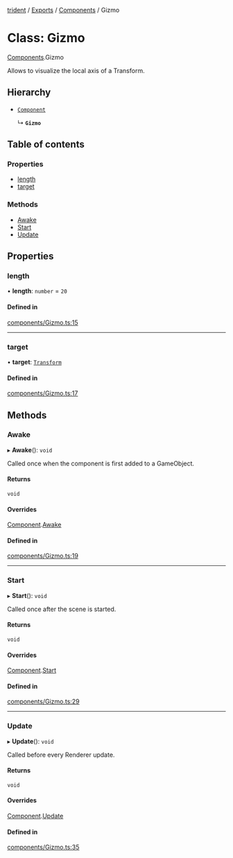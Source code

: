 [trident](../README.md) / [Exports](../modules.md) / [Components](../modules/Components.md) / Gizmo

# Class: Gizmo

[Components](../modules/Components.md).Gizmo

Allows to visualize the local axis of a Transform.

## Hierarchy

- [`Component`](Components.Component.md)

  ↳ **`Gizmo`**

## Table of contents

### Properties

- [length](Components.Gizmo.md#length)
- [target](Components.Gizmo.md#target)

### Methods

- [Awake](Components.Gizmo.md#awake)
- [Start](Components.Gizmo.md#start)
- [Update](Components.Gizmo.md#update)

## Properties

### length

• **length**: `number` = `20`

#### Defined in

[components/Gizmo.ts:15](https://github.com/AIFanatic/Trident/blob/b94bc4e/src/components/Gizmo.ts#L15)

___

### target

• **target**: [`Transform`](Components.Transform.md)

#### Defined in

[components/Gizmo.ts:17](https://github.com/AIFanatic/Trident/blob/b94bc4e/src/components/Gizmo.ts#L17)

## Methods

### Awake

▸ **Awake**(): `void`

Called once when the component is first added to a GameObject.

#### Returns

`void`

#### Overrides

[Component](Components.Component.md).[Awake](Components.Component.md#awake)

#### Defined in

[components/Gizmo.ts:19](https://github.com/AIFanatic/Trident/blob/b94bc4e/src/components/Gizmo.ts#L19)

___

### Start

▸ **Start**(): `void`

Called once after the scene is started.

#### Returns

`void`

#### Overrides

[Component](Components.Component.md).[Start](Components.Component.md#start)

#### Defined in

[components/Gizmo.ts:29](https://github.com/AIFanatic/Trident/blob/b94bc4e/src/components/Gizmo.ts#L29)

___

### Update

▸ **Update**(): `void`

Called before every Renderer update.

#### Returns

`void`

#### Overrides

[Component](Components.Component.md).[Update](Components.Component.md#update)

#### Defined in

[components/Gizmo.ts:35](https://github.com/AIFanatic/Trident/blob/b94bc4e/src/components/Gizmo.ts#L35)
